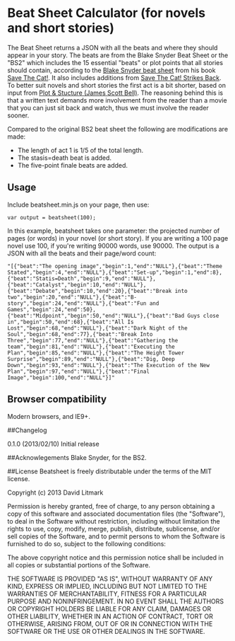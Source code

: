 # Beat Sheet Calculator (for novels and short stories)

The Beat Sheet returns a JSON with all the beats and where they should appear in your story. The beats are from the Blake Snyder Beat Sheet or the "BS2" which includes the 15 essential "beats" or plot points that all stories should contain, according to the [Blake Snyder beat sheet][bs2] from his book [Save The Cat!][sc]. It also includes additions from [Save The Cat! Strikes Back][scsb]. To better suit novels and short stories the first act is a bit shorter, based on input from [Plot & Stucture (James Scott Bell)][ps]. The reasoning behind this is that a written text demands more involvement from the reader than a movie that you can just sit back and watch, thus we must involve the reader sooner.

Compared to the original BS2 beat sheet the following are modifications are made:

  * The length of act 1 is 1/5 of the total length.
  * The stasis=death beat is added.
  * The five-point finale beats are added.

## Usage
Include beatsheet.min.js on your page, then use:

    var output = beatsheet(100);

In this example, beatsheet takes one parameter: the projected number of pages (or words) in your novel (or short story). If you are writing a 100 page novel use 100, if you're writing 90000 words, use 90000.
The output is a JSON with all the beats and their page/word count:

    "[{"beat":"The opening image","begin":1,"end":"NULL"},{"beat":"Theme Stated","begin":4,"end":"NULL"},{"beat":"Set-up","begin":1,"end":8},{"beat":"Statis=Death","begin":9,"end":"NULL"},{"beat":"Catalyst","begin":10,"end":"NULL"},{"beat":"Debate","begin":10,"end":20},{"beat":"Break into two","begin":20,"end":"NULL"},{"beat":"B-story","begin":24,"end":"NULL"},{"beat":"Fun and Games","begin":24,"end":50},{"beat":"Midpoint","begin":50,"end":"NULL"},{"beat":"Bad Guys close in","begin":50,"end":68},{"beat":"All Is Lost","begin":68,"end":"NULL"},{"beat":"Dark Night of the Soul","begin":68,"end":77},{"beat":"Break Into Three","begin":77,"end":"NULL"},{"beat":"Gathering the team","begin":81,"end":"NULL"},{"beat":"Executing the Plan","begin":85,"end":"NULL"},{"beat":"The Height Tower Surprise","begin":89,"end":"NULL"},{"beat":"Dig, Deep Down","begin":93,"end":"NULL"},{"beat":"The Execution of the New Plan","begin":97,"end":"NULL"},{"beat":"Final Image","begin":100,"end":"NULL"}]"

## Browser compatibility
Modern browsers, and IE9+.

##Changelog

0.1.0 (2013/02/10)
Initial release

##Acknowlegements
Blake Snyder, for the BS2.

##License
Beatsheet is freely distributable under the terms of the MIT license.

Copyright (c) 2013 David Litmark

Permission is hereby granted, free of charge, to any person obtaining a copy of this software and associated documentation files (the "Software"), to deal in the Software without restriction, including without limitation the rights to use, copy, modify, merge, publish, distribute, sublicense, and/or sell copies of the Software, and to permit persons to whom the Software is furnished to do so, subject to the following conditions:

The above copyright notice and this permission notice shall be included in all copies or substantial portions of the Software.

THE SOFTWARE IS PROVIDED "AS IS", WITHOUT WARRANTY OF ANY KIND, EXPRESS OR IMPLIED, INCLUDING BUT NOT LIMITED TO THE WARRANTIES OF MERCHANTABILITY, FITNESS FOR A PARTICULAR PURPOSE AND NONINFRINGEMENT. IN NO EVENT SHALL THE AUTHORS OR COPYRIGHT HOLDERS BE LIABLE FOR ANY CLAIM, DAMAGES OR OTHER LIABILITY, WHETHER IN AN ACTION OF CONTRACT, TORT OR OTHERWISE, ARISING FROM, OUT OF OR IN CONNECTION WITH THE SOFTWARE OR THE USE OR OTHER DEALINGS IN THE SOFTWARE.

[sc]: http://www.amazon.com/Save-Last-Book-Screenwriting-Youll/dp/1932907009/ref=la_B001JOXDUA_1_1?ie=UTF8&qid=1357587839&sr=1-1 "Save The Cat!"

[ps]: http://www.writersdigest.com/qp7-migration-books/wgf-plot-structure "Plot & Stucture (James Scott Bell)"

[scsb]: http://www.amazon.com/Save-Cat-Strikes-Back-Screenwriters/dp/0984157603/ref=la_B001JOXDUA_1_3?ie=UTF8&qid=1357587839&sr=1-3 "Save The Cat! Strikes Back"

[bs2]: https://www.google.se/url?sa=t&rct=j&q=&esrc=s&source=web&cd=1&sqi=2&ved=0CC8QFjAA&url=http%3A%2F%2Fblakesnyder.com%2FTHE_BLAKE_SNYDER_BEAT_SHEET.doc&ei=YSfrUJz5OMLm4QTP94HACQ&usg=AFQjCNGZEwjScEFLPJEVEAhA6KYP1doAxw "Blake Snyder beat sheet"